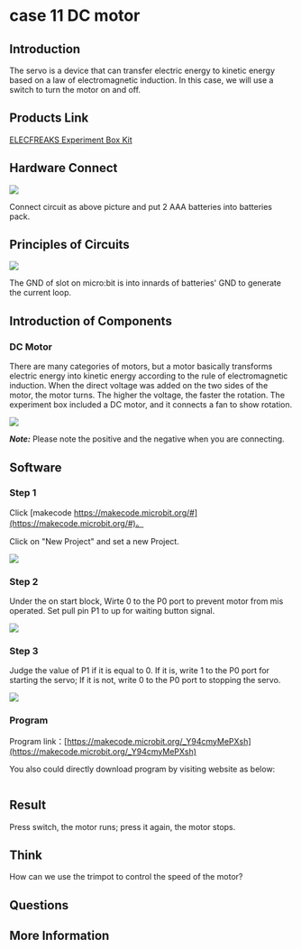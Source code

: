 # case 11 DC motor 

## Introduction ##

 The servo is a device that can transfer electric energy to kinetic energy based on a law of electromagnetic induction. In this case, we will use a switch to turn the motor on and off.

## Products Link

[ELECFREAKS Experiment Box Kit](https://www.elecfreaks.com/experimentboxformicrobit.html)

## Hardware Connect ##

![](./images/rKbr0NQ.png)

 Connect circuit as above picture and put 2 AAA batteries into batteries pack.

## Principles of Circuits ##

![](./images/cBDx8Qv.png)

 The GND of slot on micro:bit is into innards of batteries' GND to generate the current loop.

## Introduction of Components ##

### DC Motor
 There are many categories of motors, but a motor basically transforms electric energy into kinetic energy according to the rule of electromagnetic induction. When the direct voltage was added on the two sides of the motor, the motor turns. The higher the voltage, the faster the rotation. 
 The experiment box included a DC motor, and it connects a fan to show rotation.

![](./images/case-13-4.png)

***Note:*** Please note the positive and the negative when you are connecting.

## Software

### Step 1

 Click [makecode https://makecode.microbit.org/#](https://makecode.microbit.org/#)。

 Click on "New Project" and set a new Project.

![](./images/t34k5Zb.png)


### Step 2

 Under the on start block, Wirte 0 to the P0 port to prevent motor from mis operated. Set pull pin P1 to up for waiting button signal.

![](./images/hHQ0Ayz.png)

### Step 3

 Judge the value of P1 if it is equal to 0. If it is, write 1 to the P0 port for starting the servo; If it is not, write 0 to the P0 port to stopping the servo.

![](./images/3UfQLdB.png)


### Program

 Program link：[https://makecode.microbit.org/_Y94cmyMePXsh](https://makecode.microbit.org/_Y94cmyMePXsh)

 You also could directly download program by visiting website as below:

<div style="position:relative;height:0;paddingbottom:70%;overflow:hidden;"><iframe style="position:absolute;top:0;left:0;width:100%;height:100%;" src="https://makecode.microbit.org/#pub:_Y94cmyMePXsh" frameborder="0" sandbox="allowpopups allowforms allowscripts allowsameorigin"></iframe></div>  


## Result

  Press switch, the motor runs; press it again, the motor stops. 


## Think

 How can we use the trimpot to control the speed of the motor? 

## Questions



## More Information 


